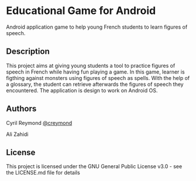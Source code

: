 # Educational Game for Android

Android application game to help young French students to learn figures of speech. 

## Description

This project aims at giving young students a tool to practice figures of speech in French while having fun playing a game. 
In this game, learner is figthing against monsters using figures of speech as spells. With the help of a glossary, the student can 
retrieve afterwards the figures of speech they encountered. The application is design to work on Android OS.

## Authors

Cyril Reymond [@creymond](https://github.com/creymond?tab=repositories)
 
Ali Zahidi

## License

This project is licensed under the GNU General Public License v3.0 - see the LICENSE.md file for details

